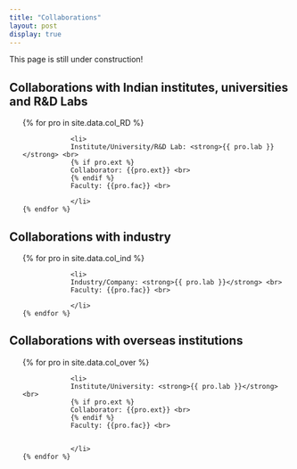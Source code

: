 ```yaml
---
title: "Collaborations"
layout: post
display: true
---
```

This page is still under construction!

## Collaborations with Indian institutes, universities and R&D Labs


<ul>
    {% for pro in site.data.col_RD %}

                <li>
                Institute/University/R&D Lab: <strong>{{ pro.lab }}</strong> <br>
                {% if pro.ext %}
                Collaborator: {{pro.ext}} <br>
                {% endif %}
                Faculty: {{pro.fac}} <br>

                </li>
    {% endfor %}
</ul>

## Collaborations with industry


<ul>
    {% for pro in site.data.col_ind %}

                <li>
                Industry/Company: <strong>{{ pro.lab }}</strong> <br>
                Faculty: {{pro.fac}} <br>

                </li>
    {% endfor %}
</ul>


## Collaborations with overseas institutions


<ul>
    {% for pro in site.data.col_over %}

                <li>
                Institute/University: <strong>{{ pro.lab }}</strong> <br>
                {% if pro.ext %}
                Collaborator: {{pro.ext}} <br>
                {% endif %}
                Faculty: {{pro.fac}} <br>


                </li>
    {% endfor %}
</ul>
